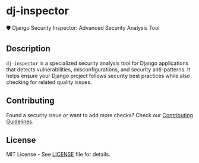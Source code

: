 # dj-inspector

🛡️ Django Security Inspector: Advanced Security Analysis Tool


## Description

`dj-inspector` is a specialized security analysis tool for Django applications that detects vulnerabilities, misconfigurations, and security anti-patterns. It helps ensure your Django project follows security best practices while also checking for related quality issues.

## Contributing

Found a security issue or want to add more checks? Check our [Contributing Guidelines](CONTRIBUTING.md).

## License

MIT License - See [LICENSE](LICENSE) file for details.
